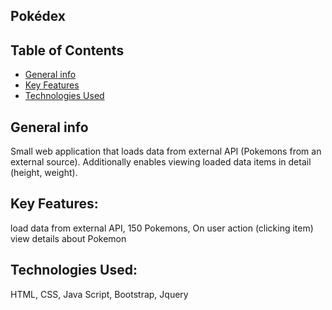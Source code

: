 ## Pokédex
## Table of Contents
* [General info](#general-info)
* [Key Features](#key-features)
* [Technologies Used](#technologies-used)
## General info
Small web application that loads data from external API (Pokemons from an external source).
Additionally enables viewing loaded data items in detail (height, weight).
## Key Features:
load data from external API,
150 Pokemons,
On user action (clicking item) view details about Pokemon
## Technologies Used:
HTML, CSS, Java Script, Bootstrap, Jquery
